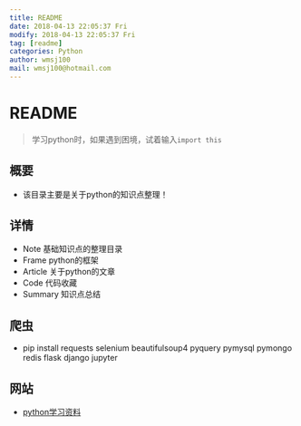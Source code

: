 ```yaml
---
title: README
date: 2018-04-13 22:05:37 Fri
modify: 2018-04-13 22:05:37 Fri
tag: [readme]
categories: Python
author: wmsj100
mail: wmsj100@hotmail.com
---
```


# README
> 学习python时，如果遇到困境，试着输入`import this`

## 概要
- 该目录主要是关于python的知识点整理！

## 详情
- Note 基础知识点的整理目录
- Frame python的框架
- Article 关于python的文章
- Code 代码收藏
- Summary 知识点总结

## 爬虫
- pip install requests selenium beautifulsoup4 pyquery pymysql pymongo redis flask django jupyter

## 网站
- [python学习资料](https://my.oschina.net/u/3887904/blog/1842003)
